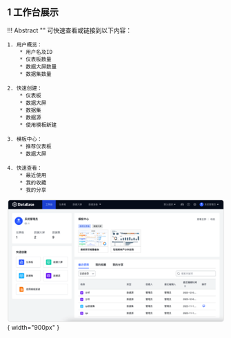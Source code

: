 ## 1 工作台展示

!!! Abstract ""
    可快速查看或链接到以下内容：

    1. 用户概览：
        * 用户名及ID
        * 仪表板数量
        * 数据大屏数量
        * 数据集数量

    2. 快速创建：
        * 仪表板
        * 数据大屏
        * 数据集
        * 数据源
        * 使用模板新建

    3. 模板中心：
        * 推荐仪表板
        * 数据大屏

    4. 快速查看：
        * 最近使用
        * 我的收藏
        * 我的分享


![工作台展示](../newimg/user_manual/工作台展示.png){ width="900px" }